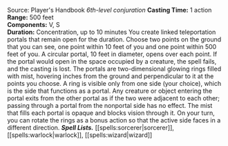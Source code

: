 Source: Player's Handbook
*6th-level conjuration*
**Casting Time:** 1 action  
**Range:** 500 feet  
**Components:** V, S  
**Duration:** Concentration, up to 10 minutes
You create linked teleportation portals that remain open for the duration. Choose two points on the ground that you can see, one point within 10 feet of you and one point within 500 feet of you. A circular portal, 10 feet in diameter, opens over each point. If the portal would open in the space occupied by a creature, the spell fails, and the casting is lost.
The portals are two-dimensional glowing rings filled with mist, hovering inches from the ground and perpendicular to it at the points you choose. A ring is visible only from one side (your choice), which is the side that functions as a portal.
Any creature or object entering the portal exits from the other portal as if the two were adjacent to each other; passing through a portal from the nonportal side has no effect. The mist that fills each portal is opaque and blocks vision through it. On your turn, you can rotate the rings as a bonus action so that the active side faces in a different direction.
***Spell Lists.*** [[spells:sorcerer|sorcerer]], [[spells:warlock|warlock]], [[spells:wizard|wizard]]